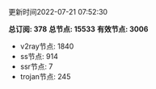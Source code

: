 更新时间2022-07-21 07:52:30

**总订阅: 378**
**总节点: 15533**
**有效节点: 3006**
- v2ray节点: 1840
- ss节点: 914
- ssr节点: 7
- trojan节点: 245
